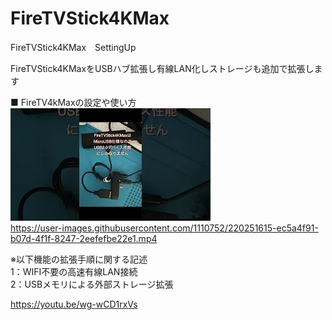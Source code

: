 # FireTVStick4KMax
FireTVStick4KMax　SettingUp<br>

FireTVStick4KMaxをUSBハブ拡張し有線LAN化しストレージも追加で拡張します<br>

■ FireTV4kMaxの設定や使い方<br>
![](/mq1.jpg)<br>
https://user-images.githubusercontent.com/1110752/220251615-ec5a4f91-b07d-4f1f-8247-2eefefbe22e1.mp4<br>

※以下機能の拡張手順に関する記述<br>
1：WIFI不要の高速有線LAN接続<br>
2：USBメモリによる外部ストレージ拡張<br>

https://youtu.be/wg-wCD1rxVs<br>

